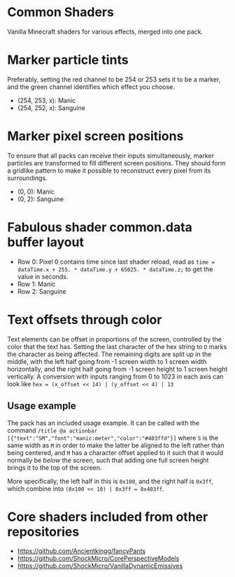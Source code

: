 # Common Shaders
 Vanilla Minecraft shaders for various effects, merged into one pack.

# Marker particle tints
Preferably, setting the red channel to be 254 or 253 sets it to be a marker, and the green channel identifies which effect you choose.
* (254, 253, x): Manic
* (254, 252, x): Sanguine

# Marker pixel screen positions
To ensure that all packs can receive their inputs simultaneously, marker particles are transformed to fill different screen positions. They should form a gridlike pattern to make it possible to reconstruct every pixel from its surroundings.
* (0, 0): Manic
* (0, 2): Sanguine

# Fabulous shader common.data buffer layout
* Row 0: Pixel 0 contains time since last shader reload, read as `time = dataTime.x + 255. * dataTime.y + 65025. * dataTime.z;` to get the value in seconds.
* Row 1: Manic
* Row 2: Sanguine

# Text offsets through color
Text elements can be offset in proportions of the screen, controlled by the color that the text has. Setting the last character of the hex string to `D` marks the character as being affected. The remaining digits are split up in the middle, with the left half going from -1 screen width to 1 screen width horizontally, and the right half going from -1 screen height to 1 screen height vertically. A conversion with inputs ranging from 0 to 1023 in each axis can look like `hex = (x_offset << 14) | (y_offset << 4) | 13`

## Usage example
The pack has an included usage example. It can be called with the command
`/title @a actionbar [{"text":"SM","font":"manic:meter","color":"#403ffd"}]`
where `S` is the same width as `M` in order to make the latter be aligned to the left rather than being centered, and `M` has a character offset applied to it such that it would normally be *below* the screen, such that adding one full screen height brings it to the top of the screen.

More specifically, the left half in this is `0x100`, and the right half is `0x3ff`, which combine into `(0x100 << 10) | 0x3ff = 0x403ff`.

# Core shaders included from other repositories
* https://github.com/Ancientkingg/fancyPants
* https://github.com/ShockMicro/CorePerspectiveModels
* https://github.com/ShockMicro/VanillaDynamicEmissives
